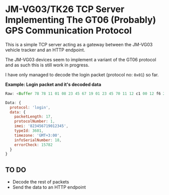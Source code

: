 # JM-VG03/TK26 TCP Server Implementing The GT06 (Probably) GPS Communication Protocol
This is a simple TCP server acting as a gateway between the JM-VG03 vehicle tracker
and an HTTP endpoint.

The JM-VG03 devices seem to implement a variant of the GT06 protocol and as such this 
is still work in progress.

I have only managed to decode the login packet (protocol no: `0x01`) so far.

**Example: Login packet and it's decoded data**
```js
Raw: <Buffer 78 78 11 01 08 23 45 67 19 01 23 45 70 11 12 c1 00 12 f6 26 0d 0a>

Data: {
  protocol: 'login',
  data: {
    packetLength: 17,
    protocolNumber: 1,
    imei: '823456719012345',
    typeId: 3601,
    timezone: 'GMT+3:00',
    infoSerialNumber: 18,
    errorCheck: 15782
  }
}
```

## TO DO
- Decode the rest of packets
- Send the data to an HTTP endpoint
